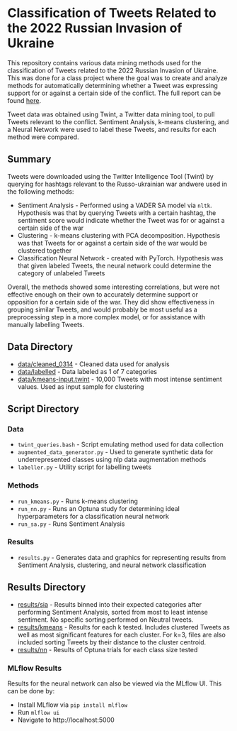 # Classification of Tweets Related to the 2022 Russian Invasion of Ukraine

This repository contains various data mining methods used for the classification of Tweets related to the 2022 Russian Invasion of Ukraine. This was done for a class project where the goal was to create and analyze methods for automatically determining whether a Tweet was expressing support for or against a certain side of the conflict. The full report can be found [here](final-report/report.pdf).

Tweet data was obtained using Twint, a Twitter data mining tool, to pull Tweets relevant to the conflict. Sentiment Analysis, k-means clustering, and a Neural Network were used to label these Tweets, and results for each method were compared.

## Summary

Tweets were downloaded using the Twitter Intelligence Tool (Twint) by querying for hashtags relevant to the Russo-ukrainian war andwere used in the following methods:

* Sentiment Analysis - Performed using a VADER SA model via `nltk`. Hypothesis was that by querying Tweets with a certain hashtag, the sentiment score would indicate whether the Tweet was for or against a certain side of the war
* Clustering - k-means clustering with PCA decomposition. Hypothesis was that Tweets for or against a certain side of the war would be clustered together
* Classification Neural Network - created with PyTorch. Hypothesis was that given labeled Tweets, the neural network could determine the category of unlabeled Tweets

Overall, the methods showed some interesting correlations, but were not effective enough on their own to accurately determine support or opposition for a certain side of the war. They did show effectiveness in grouping similar Tweets, and would probably be most useful as a preprocessing step in a more complex model, or for assistance with manually labelling Tweets.

## Data Directory

* [data/cleaned_0314](data/cleaned_0314) - Cleaned data used for analysis
* [data/labelled](data/labelled) - Data labeled as 1 of 7 categories
* [data/kmeans-input.twint](data/kmeans-input.twint) - 10,000 Tweets with most intense sentiment values. Used as input sample for clustering

## Script Directory

### Data

* `twint_queries.bash` - Script emulating method used for data collection
* `augmented_data_generator.py` - Used to generate synthetic data for underrepresented classes using nlp data augmentation methods
* `labeller.py` - Utility script for labelling tweets

### Methods

* `run_kmeans.py` - Runs k-means clustering
* `run_nn.py` - Runs an Optuna study for determining ideal hyperparameters for a classification neural network
* `run_sa.py` - Runs Sentiment Analysis

### Results

* `results.py` - Generates data and graphics for representing results from Sentiment Analysis, clustering, and neural network classification

## Results Directory

* [results/sia](results/sia) - Results binned into their expected categories after performing Sentiment Analysis, sorted from most to least intense sentiment. No specific sorting performed on Neutral tweets.
* [results/kmeans](results/kmeans) - Results for each k tested. Includes clustered Tweets as well as most significant features for each cluster. For k=3, files are also included sorting Tweets by their distance to the cluster centroid.
* [results/nn](results/nn) - Results of Optuna trials for each class size tested

### MLflow Results

Results for the neural network can also be viewed via the MLflow UI. This can be done by:

* Install MLflow via `pip install mlflow`
* Run `mlflow ui`
* Navigate to http://localhost:5000
